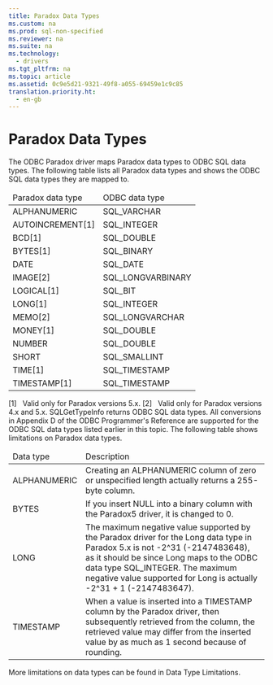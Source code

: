 ```yaml
---
title: Paradox Data Types
ms.custom: na
ms.prod: sql-non-specified
ms.reviewer: na
ms.suite: na
ms.technology: 
  - drivers
ms.tgt_pltfrm: na
ms.topic: article
ms.assetid: 0c9e5d21-9321-49f8-a055-69459e1c9c85
translation.priority.ht: 
  - en-gb
---
```

# Paradox Data Types
<?xml version="1.0" encoding="utf-8"?>
<developerConceptualDocument xmlns="http://ddue.schemas.microsoft.com/authoring/2003/5" xmlns:xlink="http://www.w3.org/1999/xlink" xmlns:xsi="http://www.w3.org/2001/XMLSchema-instance" xsi:schemaLocation="http://ddue.schemas.microsoft.com/authoring/2003/5 http://dduestorage.blob.core.windows.net/ddueschema/developer.xsd">
  <introduction>
    <para>The ODBC Paradox driver maps Paradox data types to ODBC SQL data types. The following table lists all Paradox data types and shows the ODBC SQL data types they are mapped to.</para>
  </introduction>
  <section>
    <content>
      <table xmlns:caps="http://schemas.microsoft.com/build/caps/2013/11">
        <thead>
          <tr>
            <TD>
              <para>Paradox data type</para>
            </TD>
            <TD>
              <para>ODBC data type</para>
            </TD>
          </tr>
        </thead>
        <tbody>
          <tr>
            <TD>
              <para>ALPHANUMERIC</para>
            </TD>
            <TD>
              <para>SQL_VARCHAR</para>
            </TD>
          </tr>
          <tr>
            <TD>
              <para>AUTOINCREMENT[1]</para>
            </TD>
            <TD>
              <para>SQL_INTEGER</para>
            </TD>
          </tr>
          <tr>
            <TD>
              <para>BCD[1]</para>
            </TD>
            <TD>
              <para>SQL_DOUBLE</para>
            </TD>
          </tr>
          <tr>
            <TD>
              <para>BYTES[1]</para>
            </TD>
            <TD>
              <para>SQL_BINARY</para>
            </TD>
          </tr>
          <tr>
            <TD>
              <para>DATE</para>
            </TD>
            <TD>
              <para>SQL_DATE</para>
            </TD>
          </tr>
          <tr>
            <TD>
              <para>IMAGE[2]</para>
            </TD>
            <TD>
              <para>SQL_LONGVARBINARY</para>
            </TD>
          </tr>
          <tr>
            <TD>
              <para>LOGICAL[1]</para>
            </TD>
            <TD>
              <para>SQL_BIT</para>
            </TD>
          </tr>
          <tr>
            <TD>
              <para>LONG[1]</para>
            </TD>
            <TD>
              <para>SQL_INTEGER</para>
            </TD>
          </tr>
          <tr>
            <TD>
              <para>MEMO[2]</para>
            </TD>
            <TD>
              <para>SQL_LONGVARCHAR</para>
            </TD>
          </tr>
          <tr>
            <TD>
              <para>MONEY[1]</para>
            </TD>
            <TD>
              <para>SQL_DOUBLE</para>
            </TD>
          </tr>
          <tr>
            <TD>
              <para>NUMBER</para>
            </TD>
            <TD>
              <para>SQL_DOUBLE</para>
            </TD>
          </tr>
          <tr>
            <TD>
              <para>SHORT</para>
            </TD>
            <TD>
              <para>SQL_SMALLINT</para>
            </TD>
          </tr>
          <tr>
            <TD>
              <para>TIME[1]</para>
            </TD>
            <TD>
              <para>SQL_TIMESTAMP</para>
            </TD>
          </tr>
          <tr>
            <TD>
              <para>TIMESTAMP[1]</para>
            </TD>
            <TD>
              <para>SQL_TIMESTAMP</para>
            </TD>
          </tr>
        </tbody>
      </table>
      <para>[1]   Valid only for Paradox versions 5.<legacyItalic>x</legacyItalic>.</para>
      <para>[2]   Valid only for Paradox versions 4.<legacyItalic>x</legacyItalic> and 5.<legacyItalic>x</legacyItalic>. </para>
      <alert class="note">
        <para>
          <legacyBold>SQLGetTypeInfo</legacyBold> returns ODBC SQL data types. All conversions in Appendix D of the <legacyItalic>ODBC Programmer's Reference</legacyItalic> are supported for the ODBC SQL data types listed earlier in this topic.</para>
      </alert>
      <para>The following table shows limitations on Paradox data types. </para>
      <table xmlns:caps="http://schemas.microsoft.com/build/caps/2013/11">
        <thead>
          <tr>
            <TD>
              <para>Data type</para>
            </TD>
            <TD>
              <para>Description</para>
            </TD>
          </tr>
        </thead>
        <tbody>
          <tr>
            <TD>
              <para>ALPHANUMERIC</para>
            </TD>
            <TD>
              <para>Creating an ALPHANUMERIC column of zero or unspecified length actually returns a 255-byte column.</para>
            </TD>
          </tr>
          <tr>
            <TD>
              <para>BYTES</para>
            </TD>
            <TD>
              <para>If you insert NULL into a binary column with the Paradox5 driver, it is changed to 0.</para>
            </TD>
          </tr>
          <tr>
            <TD>
              <para>LONG</para>
            </TD>
            <TD>
              <para>The maximum negative value supported by the Paradox driver for the Long data type in Paradox 5.<legacyItalic>x</legacyItalic> is not -2^31 (-2147483648), as it should be since Long maps to the ODBC data type SQL_INTEGER. The maximum negative value supported for Long is actually -2^31 + 1 (-2147483647).</para>
            </TD>
          </tr>
          <tr>
            <TD>
              <para>TIMESTAMP</para>
            </TD>
            <TD>
              <para>When a value is inserted into a TIMESTAMP column by the Paradox driver, then subsequently retrieved from the column, the retrieved value may differ from the inserted value by as much as 1 second because of rounding.</para>
            </TD>
          </tr>
        </tbody>
      </table>
      <para>More limitations on data types can be found in <legacyLink xlink:href="81c4eab7-1f6b-47a0-b940-89d6c6a14dae">Data Type Limitations</legacyLink>.</para>
    </content>
  </section>
  <relatedTopics />
</developerConceptualDocument>